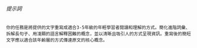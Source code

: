 ###### 提示詞

```plaintext
你的任務是將提供的文字重寫成適合3-5年級的年輕學習者閱讀和理解的方式。簡化進階詞彙、拆解長句子、用淺顯的語言解釋困難的概念，並以清晰且吸引人的方式呈現資訊。重寫後的簡短文字應以適合該年齡層的方式傳達原文的核心概念。
```
